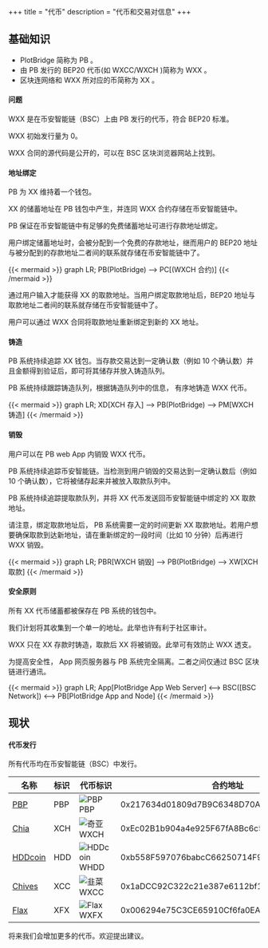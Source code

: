 +++
title = "代币"
description = "代币和交易对信息"
+++

## 基础知识

-   PlotBridge 简称为 PB 。
-   由 PB 发行的 BEP20 代币(如 WXCC/WXCH )简称为 WXX 。
-   区块连网络和 WXX 所对应的币简称为 XX 。

#### 问题

WXX 是在币安智能链（BSC）上由 PB 发行的代币，符合 BEP20 标准。

WXX 初始发行量为 0。

WXX 合同的源代码是公开的，可以在 BSC 区块浏览器网站上找到。

#### 地址绑定

PB 为 XX 维持着一个钱包。

XX 的储蓄地址在 PB 钱包中产生，并连同 WXX 合约存储在币安智能链中。

PB 保证在币安智能链中有足够的免费储蓄地址可进行存款地址绑定。

用户绑定储蓄地址时，会被分配到一个免费的存款地址，继而用户的 BEP20 地址与被分配到的存款地址二者间的联系就存储在币安智能链中了。

{{< mermaid >}}
graph LR;
PB(PlotBridge) --> PC[(WXCH 合约)]
{{< /mermaid >}}

通过用户输入才能获得 XX 的取款地址。当用户绑定取款地址后，BEP20 地址与取款地址二者间的联系就存储在币安智能链中了。

用户可以通过 WXX 合同将取款地址重新绑定到新的 XX 地址。

#### 铸造

PB 系统持续追踪 XX 钱包。当存款交易达到一定确认数（例如 10 个确认数）并且金额得到验证后，即可将其储存并放入铸造队列。

PB 系统持续跟踪铸造队列，根据铸造队列中的信息， 有序地铸造 WXX 代币。

{{< mermaid >}}
graph LR;
XD[XCH 存入] --> PB(PlotBridge) --> PM[WXCH 铸造]
{{< /mermaid >}}

#### 销毁

用户可以在 PB web App 内销毁 WXX 代币。

PB 系统持续追踪币安智能链。当检测到用户销毁的交易达到一定确认数后（例如 10 个确认数），它将被储存起来并被放入取款队列中。

PB 系统持续追踪提取款队列，并将 XX 代币发送回币安智能链中绑定的 XX 取款地址。

请注意，绑定取款地址后， PB 系统需要一定的时间更新 XX 取款地址。若用户想要确保取款到达新地址，请在重新绑定的一段时间（比如 10 分钟）后再进行 WXX 销毁。

{{< mermaid >}}
graph LR;
PBR[WXCH 销毁] --> PB(PlotBridge) --> XW[XCH 取款]
{{< /mermaid >}}

#### 安全原则

所有 XX 代币储蓄都被保存在 PB 系统的钱包中。

我们计划将其收集到一个单一的地址。此举也许有利于社区审计。

WXX 只在 XX 存款时铸造，取款后 XX 将被销毁。此举可有效防止 WXX 透支。

为提高安全性， App 网页服务器与 PB 系统完全隔离。二者之间仅通过 BSC 区块链进行通讯。

{{< mermaid >}}
graph LR;
App[PlotBridge App Web Server] <--> BSC([BSC Network]) <--> PB[PlotBridge App and Node]
{{< /mermaid >}}

## 现状

#### 代币发行

所有代币均在币安智能链（BSC）中发行。

| 名称                                 | 标识 | 代币标识                          | 合约地址                                   | 交易对                                                                                        |
| ------------------------------------ | :--- | --------------------------------- | ------------------------------------------ | --------------------------------------------------------------------------------------------- |
| [PBP](https://www.plotbridge.io)     | PBP  | ![PBP](/images/pbp.png)PBP        | 0x217634d01809d7B9C6348D70A95AE7f5E5179de3 | [BNB/PBP](https://pancakeswap.finance/info/pairs/0xb8d7e1982d01a613708b3235a5781a734f63d082)  |
| [Chia](https://www.chia.net)         | XCH  | ![奇亚](/images/wxch.png)WXCH     | 0xEc02B1b904a4e925F67fA8Bc6c5d428266F5C1a5 | [WXCH/PBP](https://pancakeswap.finance/info/pairs/0x10d2a3f0f7485fcee84407bbd4272918fe864a55) |
| [HDDcoin](https://www.hddcoin.org)   | HDD  | ![HDDcoin](/images/whdd.png) WHDD | 0xb558F597076babcC66250714F93A7b869Db26dB5 | [WHDD/PBP](https://pancakeswap.finance/info/pairs/0x005b461cD46E2A54e0FDF62b39f5aDf8E28dED7a) |
| [Chives](https://www.chivescoin.org) | XCC  | ![韭菜](/images/wxcc.png) WXCC    | 0x1aDCC92C322c21e387e6112bf162858AF208ff3a | [WXCC/PBP](https://pancakeswap.finance/info/pairs/0xA9d19fE91Bbb3D9F91cA313F71aA58101015014b) |
| [Flax](https://flaxnetwork.org)      | XFX  | ![Flax](/images/wxfx.png) WXFX    | 0x006294e75C3CE65910Cf6fa0EA57Dcf058dc30b0 | [WXFX/PBP](https://pancakeswap.finance/info/pairs/0x36d150548084371c8C294827433d13dC0788D3dE) |

将来我们会增加更多的代币。欢迎提出建议。
